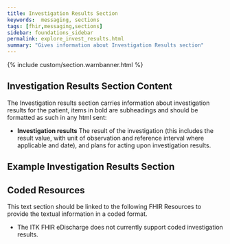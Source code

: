 ```yaml
---
title: Investigation Results Section
keywords:  messaging, sections
tags: [fhir,messaging,sections]
sidebar: foundations_sidebar
permalink: explore_invest_results.html
summary: "Gives information about Investigation Results section"
---
```


{% include custom/section.warnbanner.html %}

## Investigation Results Section Content ##
The Investigation results section carries information about investigation results for the patient, items in bold are subheadings and should be formatted as such in any html sent:

- **Investigation results** The result of the investigation (this includes the result value, with unit of observation and reference interval where applicable and date), and plans for acting upon investigation results.

## Example Investigation Results Section ##


<script src="https://gist.github.com/unicorn150161/907ce647bacac8ffa2ed16e72f484a60.js"></script>

## Coded Resources ##

This text section should be linked to the following FHIR Resources to provide the textual information in a coded format.

- The ITK FHIR eDischarge does not currently support coded investigation results.








